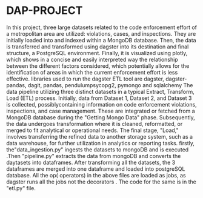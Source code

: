 # DAP-PROJECT
In this project, three large datasets related to the code enforcement effort of a metropolitan area are utilized: violations, cases, and inspections. They are initially loaded into and indexed within a MongoDB database. Then, the data is transferred and transformed using dagster into its destination and final structure, a PostgreSQL environment. Finally, it is visualized using plotly, which shows in a concise and easily interpreted way the relationship between the different factors considered, which potentially allows for the identification of areas in which the current enforcement effort is less effective.
libraries used to run the dagster ETL tool are dagster, dagster-pandas, dagit, pandas, pendulumpsycopg2, pymongo and sqlalchemy
The data pipeline utilizing three distinct datasets in a typical Extract, Transform, Load (ETL) process. Initially, data from Dataset 1, Dataset 2, and Dataset 3 is collected, possiblycontaining information on code enforcement violations, inspections, and case management. These are integrated or fetched from a MongoDB database during the "Getting Mongo Data" phase. Subsequently, the data undergoes transformation where it is cleaned, reformatted, or merged to fit analytical or operational needs. The final stage, "Load," involves transferring the refined data to another storage system, such as a data warehouse, for further utilization in analytics or reporting tasks. 
firstly, the"data_ingestion.py" ingests the datasets to mongoDB and is executed .Then "pipeline.py" extracts the data from mongoDB and converts the daytasets into dataframes. After transforming all the datasets, the 3 dataframes are merged into one dataframe and loaded into postgreSQL database. All the op( operators) in the above files are loaded as jobs, as dagster runs all the jobs not the decorators . The code for the same is in the "etl.py" file.


